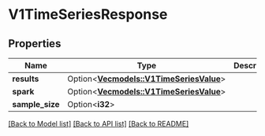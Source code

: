 # V1TimeSeriesResponse

## Properties

Name | Type | Description | Notes
------------ | ------------- | ------------- | -------------
**results** | Option<[**Vec<models::V1TimeSeriesValue>**](v1TimeSeriesValue.md)> |  | [optional]
**spark** | Option<[**Vec<models::V1TimeSeriesValue>**](v1TimeSeriesValue.md)> |  | [optional]
**sample_size** | Option<**i32**> |  | [optional]

[[Back to Model list]](../README.md#documentation-for-models) [[Back to API list]](../README.md#documentation-for-api-endpoints) [[Back to README]](../README.md)


